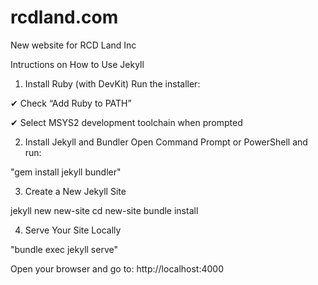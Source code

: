# rcdland.com
New website for RCD Land Inc

Intructions on How to Use Jekyll

1. Install Ruby (with DevKit)
   Run the installer:

✔ Check “Add Ruby to PATH”

✔ Select MSYS2 development toolchain when prompted

2. Install Jekyll and Bundler
Open Command Prompt or PowerShell and run:

"gem install jekyll bundler"

3. Create a New Jekyll Site

jekyll new new-site
cd new-site
bundle install

4. Serve Your Site Locally

"bundle exec jekyll serve"

Open your browser and go to:
http://localhost:4000
